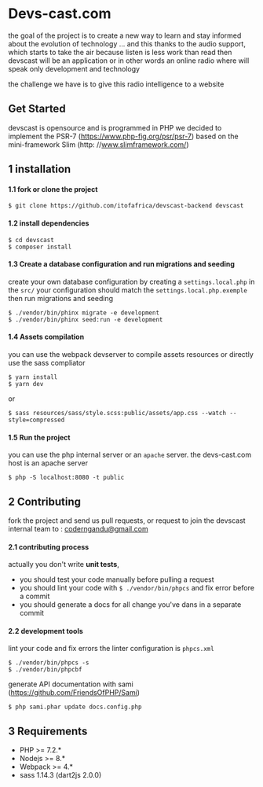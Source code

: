 # Devs-cast.com

the goal of the project is to create a new way to learn and stay informed about the evolution of technology ...
and this thanks to the audio support, which starts to take the air because listen is less work than read then devscast will be an application or in other words an online radio where will speak only development and technology

the challenge we have is to give this radio intelligence to a website

## Get Started
devscast is opensource and is programmed in PHP 
we decided to implement the PSR-7 (https://www.php-fig.org/psr/psr-7) 
based on the mini-framework Slim (http: //www.slimframework.com/)

## 1 installation
#### 1.1 fork or clone the project
```
$ git clone https://github.com/itofafrica/devscast-backend devscast
```

#### 1.2 install dependencies
```
$ cd devscast
$ composer install
```

#### 1.3 Create a database configuration and run migrations and seeding
create your own database configuration by creating a ``settings.local.php`` in the ``src/``
your configuration should match the ``settings.local.php.exemple`` then run migrations and seeding
```
$ ./vendor/bin/phinx migrate -e development
$ ./vendor/bin/phinx seed:run -e development
```

#### 1.4 Assets compilation
you can use the webpack devserver to compile assets resources or directly use the sass compliator
```
$ yarn install
$ yarn dev
```
or
```
$ sass resources/sass/style.scss:public/assets/app.css --watch --style=compressed
```

#### 1.5 Run the project
you can use the php internal server or an ``apache`` server. the devs-cast.com host is an apache server
```
$ php -S localhost:8080 -t public
```

## 2 Contributing

fork the project and send us pull requests, or request to join the devscast internal team to : coderngandu@gmail.com

#### 2.1 contributing process
actually you don't write **unit tests**, 
* you should test your code manually before pulling a request
* you should lint your code with ``$ ./vendor/bin/phpcs`` and fix error before a commit
* you should generate a docs for all change you've dans in a separate commit

#### 2.2 development tools
lint your code and fix errors the linter configuration is ``phpcs.xml``
```
$ ./vendor/bin/phpcs -s
$ ./vendor/bin/phpcbf
```

generate API documentation with sami (https://github.com/FriendsOfPHP/Sami)
```
$ php sami.phar update docs.config.php
```

## 3 Requirements
* PHP >= 7.2.*
* Nodejs >= 8.*
* Webpack >= 4.*
* sass 1.14.3 (dart2js 2.0.0)